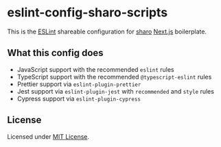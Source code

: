 # eslint-config-sharo-scripts

This is the [ESLint][eslint] shareable configuration for [sharo][sharo]
[Next.js][next] boilerplate.

## What this config does

- JavaScript support with the recommended `eslint` rules
- TypeScript support with the recommended `@typescript-eslint` rules
- Prettier support via `eslint-plugin-prettier`
- Jest support via `eslint-plugin-jest` with `recommended` and `style` rules
- Cypress support via `eslint-plugin-cypress`

## License

Licensed under [MIT License][license].

[eslint]: https://eslint.org/
[license]: https://github.com/tkesgar/eslint-config-sharo-scripts/blob/master/LICENSE
[next]: https://nextjs.org/docs
[sharo]: https://github.com/tkesgar/sharo
